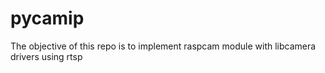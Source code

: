 # pycamip
The objective of this repo is to implement raspcam module with libcamera drivers using rtsp
